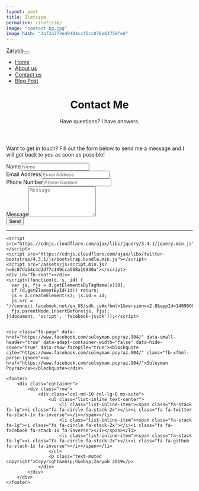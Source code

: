 ```yaml
---
layout: post
title: İletişim
permalink: /iletisim/
image: "contact-bg.jpg"
image_hash: "2af2a773ed9404ccf5cc076e63759fed"
---
```


<head>
    <meta charset="utf-8">
    <meta name="viewport" content="width=device-width, initial-scale=1.0, shrink-to-fit=no">
    <title>İletişime geç - Zaryob</title>
    <meta name="description" content="Kişisel bir blog.">
    <link rel="stylesheet" href="/assets/bootstrap/css/bootstrap.min.css?h=815387d933e104daaf10caa0e5f0fa42">
    <link rel="stylesheet" href="https://fonts.googleapis.com/css?family=Open+Sans:300italic,400italic,600italic,700italic,800italic,400,300,600,700,800">
    <link rel="stylesheet" href="https://fonts.googleapis.com/css?family=Lora:400,700,400italic,700italic">
    <link rel="stylesheet" href="https://cdnjs.cloudflare.com/ajax/libs/font-awesome/4.7.0/css/font-awesome.min.css">
</head>

<body>
    <nav class="navbar navbar-light navbar-expand-lg fixed-top" id="mainNav">
        <div class="container"><a class="navbar-brand" href="/index.html">Zaryob</a><button data-toggle="collapse" data-target="#navbarResponsive" class="navbar-toggler" aria-controls="navbarResponsive" aria-expanded="false" aria-label="Toggle navigation"><i class="fa fa-bars"></i></button>
            <div
                class="collapse navbar-collapse" id="navbarResponsive">
                <ul class="nav navbar-nav ml-auto">
                    <li class="nav-item" role="presentation"><a class="nav-link" href="/index.html">Home</a></li>
                    <li class="nav-item" role="presentation"><a class="nav-link" href="/about.html">About us</a></li>
                    <li class="nav-item" role="presentation"><a class="nav-link" href="/contact.html">Contact us</a></li>
                    <li class="nav-item" role="presentation"><a class="nav-link" href="/post.html">Blog Post</a></li>
                </ul>
        </div>
        </div>
    </nav>
    <header class="masthead" style="background-image:url('/assets/img/contact-bg.jpg?h=2af2a773ed9404ccf5cc076e63759fed');">
    <!-- Photo by Melinda Gimpel on Unsplash -->
        <div class="overlay"></div>
        <div class="container">
            <div class="row">
                <div class="col-md-10 col-lg-8 mx-auto">
                    <div class="site-heading">
                        <h1>Contact Me</h1><span class="subheading">Have questions? I have answers.</span></div>
                </div>
            </div>
        </div>
    </header>
    <div class="container">
        <div class="row">
            <div class="col-md-10 col-lg-8 mx-auto">
                <p>Want to get in touch? Fill out the form below to send me a message and I will get back to you as soon as possible!</p>
                <form id="contactForm" name="sentMessage" novalidate="novalidate">
                    <div class="control-group">
                        <div class="form-group floating-label-form-group controls"><label>Name</label><input class="form-control" type="text" id="name" required="" placeholder="Name"><small class="form-text text-danger help-block"></small></div>
                    </div>
                    <div class="control-group">
                        <div class="form-group floating-label-form-group controls"><label>Email Address</label><input class="form-control" type="email" id="email" required="" placeholder="Email Address"><small class="form-text text-danger help-block"></small></div>
                    </div>
                    <div class="control-group">
                        <div class="form-group floating-label-form-group controls"><label>Phone Number</label><input class="form-control" type="tel" id="phone" required="" placeholder="Phone Number"><small class="form-text text-danger help-block"></small></div>
                    </div>
                    <div class="control-group">
                        <div class="form-group floating-label-form-group controls mb-3"><label>Message</label><textarea class="form-control" id="message" data-validation-required-message="Please enter a message." required="" placeholder="Message" rows="5"></textarea><small class="form-text text-danger help-block"></small></div>
                    </div>
                    <div id="success"></div>
                    <div class="form-group"><button class="btn btn-primary" id="sendMessageButton" type="submit">Send</button></div>
                </form>
            </div>
        </div>
    </div>
    <hr>

    <script src="https://cdnjs.cloudflare.com/ajax/libs/jquery/3.4.1/jquery.min.js"></script>
    <script src="https://cdnjs.cloudflare.com/ajax/libs/twitter-bootstrap/4.3.1/js/bootstrap.bundle.min.js"></script>
    <script src="/assets/js/script.min.js?h=6c07da54c4d2d77c149cca568a16930a"></script>
    <div id="fb-root"></div>
    <script>(function(d, s, id) {
      var js, fjs = d.getElementsByTagName(s)[0];
      if (d.getElementById(id)) return;
      js = d.createElement(s); js.id = id;
      js.src = "//connect.facebook.net/en_US/sdk.js#xfbml=1&version=v2.8&appId=1409800599270506";
      fjs.parentNode.insertBefore(js, fjs);
    }(document, 'script', 'facebook-jssdk'));</script>


    <div class="fb-page" data-href="https://www.facebook.com/suleyman.poyraz.904/" data-small-header="true" data-adapt-container-width="false" data-hide-cover="true" data-show-facepile="true"><blockquote cite="https://www.facebook.com/suleyman.poyraz.904/" class="fb-xfbml-parse-ignore"><a href="https://www.facebook.com/suleyman.poyraz.904/">Suleyman Poyraz</a></blockquote></div>

    <footer>
        <div class="container">
            <div class="row">
                <div class="col-md-10 col-lg-8 mx-auto">
                    <ul class="list-inline text-center">
                        <li class="list-inline-item"><span class="fa-stack fa-lg"><i class="fa fa-circle fa-stack-2x"></i><i class="fa fa-twitter fa-stack-1x fa-inverse"></i></span></li>
                        <li class="list-inline-item"><span class="fa-stack fa-lg"><i class="fa fa-circle fa-stack-2x"></i><i class="fa fa-facebook fa-stack-1x fa-inverse"></i></span></li>
                        <li class="list-inline-item"><span class="fa-stack fa-lg"><i class="fa fa-circle fa-stack-2x"></i><i class="fa fa-github fa-stack-1x fa-inverse"></i></span></li>
                    </ul>
                    <p class="text-muted copyright">Copyright&nbsp;©&nbsp;Zaryob 2019</p>
                </div>
            </div>
        </div>
    </footer>
</body>
